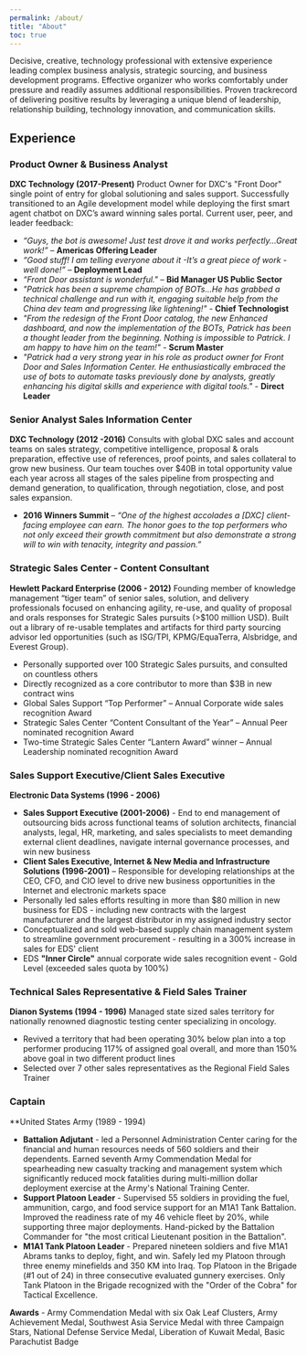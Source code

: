 ```yaml
---
permalink: /about/
title: "About"
toc: true
---
```


Decisive, creative, technology professional with extensive experience leading complex business analysis, strategic sourcing, and business development programs. Effective organizer who works comfortably under pressure and readily assumes additional responsibilities. Proven trackrecord of delivering positive results by leveraging a unique blend of leadership, relationship building, technology innovation, and communication skills.

## Experience

### Product Owner & Business Analyst
**DXC Technology (2017-Present)**
Product Owner for DXC's "Front Door" single point of entry for global solutioning and sales support. Successfully transitioned to an Agile development model while deploying the first smart agent chatbot on DXC’s award winning sales portal. Current user, peer, and leader feedback: 
* *“Guys, the bot is awesome! Just test drove it and works perfectly...Great work!”* – **Americas Offering Leader**
* *“Good stuff! I am telling everyone about it -It’s a great piece of work -well done!”* – **Deployment Lead** 
* *“Front Door assistant is wonderful."* – **Bid Manager US Public Sector**
* *"Patrick has been a supreme champion of BOTs...He has grabbed a technical challenge and run with it, engaging suitable help from the China dev team and progressing like lightening!"* - **Chief Technologist** 
* *"From the redesign of the Front Door catalog, the new Enhanced dashboard, and now the implementation of the BOTs, Patrick has been a thought leader from the beginning. Nothing is impossible to Patrick. I am happy to have him on the team!"* - **Scrum Master**
* *"Patrick had a very strong year in his role as product owner for Front Door and Sales Information Center. He enthusiastically embraced the use of bots to automate tasks previously done by analysts, greatly enhancing his digital skills and experience with digital tools."* - **Direct Leader**

### Senior Analyst Sales Information Center
**DXC Technology (2012 -2016)** 
Consults with global DXC sales and account teams on sales strategy, competitive intelligence, proposal & orals preparation, effective use of references, proof points, and sales collateral to grow new business. Our team touches over $40B in total opportunity value each year across all stages of the sales pipeline from prospecting and demand generation, to qualification, through negotiation, close, and post sales expansion.
* **2016 Winners Summit** – *“One of the highest accolades a [DXC] client-facing employee can earn. The honor goes to the top performers who not only exceed their growth commitment but also demonstrate a strong will to win with tenacity, integrity and passion.”*

### Strategic Sales Center - Content Consultant
**Hewlett Packard Enterprise (2006 - 2012)** 
Founding member of knowledge management “tiger team” of senior sales, solution, and delivery professionals focused on enhancing agility, re-use, and quality of proposal and orals responses for Strategic Sales pursuits (>$100 million USD). Built out a library of re-usable templates and artifacts for third party sourcing advisor led opportunities (such as ISG/TPI, KPMG/EquaTerra, Alsbridge, and Everest Group).  
*	Personally supported over 100 Strategic Sales pursuits, and consulted on countless others
*	Directly recognized as a core contributor to more than $3B in new contract wins
*	Global Sales Support “Top Performer” – Annual Corporate wide sales recognition Award
*	Strategic Sales Center “Content Consultant of the Year” – Annual Peer nominated recognition Award
*	Two-time Strategic Sales Center “Lantern Award” winner – Annual Leadership nominated recognition Award

### Sales Support Executive/Client Sales Executive
**Electronic Data Systems (1996 - 2006)**
* **Sales Support Executive (2001-2006)** - End to end management of outsourcing bids across functional teams of solution architects, financial analysts, legal, HR, marketing, and sales specialists to meet demanding external client deadlines, navigate internal governance processes, and win new business
* **Client Sales Executive, Internet & New Media and Infrastructure Solutions (1996-2001)** – Responsible for developing relationships at the CEO, CFO, and CIO level to drive new business opportunities in the Internet and electronic markets space
*	Personally led sales efforts resulting in more than $80 million in new business for EDS - including new contracts with the largest manufacturer and the largest distributor in my assigned industry sector
*	Conceptualized and sold web-based supply chain management system to streamline government procurement - resulting in a 300% increase in sales for EDS' client
*	EDS **"Inner Circle"** annual corporate wide sales recognition event - Gold Level (exceeded sales quota by 100%) 

### Technical Sales Representative & Field Sales Trainer
**Dianon Systems (1994 - 1996)**
Managed state sized sales territory for nationally renowned diagnostic testing center specializing in oncology. 
*	Revived a territory that had been operating 30% below plan into a top performer producing 117% of assigned goal overall, and more than 150% above goal in two different product lines
*	Selected over 7 other sales representatives as the Regional Field Sales Trainer

### Captain
**United States Army (1989 - 1994)
* **Battalion Adjutant** - led a Personnel Administration Center caring for the financial and human resources needs of 560 soldiers and their dependents. Earned seventh Army Commendation Medal for spearheading new casualty tracking and management system which significantly reduced mock fatalities during multi-million dollar deployment exercise at the Army's National Training Center.
* **Support Platoon Leader** - Supervised 55 soldiers in providing the fuel, ammunition, cargo, and food service support for an M1A1 Tank Battalion. Improved the readiness rate of my 46 vehicle fleet by 20%, while supporting three major deployments. Hand-picked by the Battalion Commander for "the most critical Lieutenant position in the Battalion".
* **M1A1 Tank Platoon Leader** - Prepared nineteen soldiers and five M1A1 Abrams tanks to deploy, fight, and win. Safely led my Platoon through three enemy minefields and 350 KM into Iraq. Top Platoon in the Brigade (#1 out of 24) in three consecutive evaluated gunnery exercises. Only Tank Platoon in the Brigade recognized with the "Order of the Cobra" for Tactical Excellence.

**Awards** - Army Commendation Medal with six Oak Leaf Clusters, Army Achievement Medal, Southwest Asia Service Medal with three Campaign Stars, National Defense Service Medal, Liberation of Kuwait Medal, Basic Parachutist Badge

